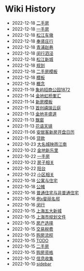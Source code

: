 # Wiki History

- 2022-12-18   [二手房](/0045_购房流程_二手房)
- 2022-12-18   [一手房](/0044_购房流程_一手房)
- 2022-12-18   [松江车墩](/0043_一手房_松江车墩)
- 2022-12-18   [奉贤庄行](/0042_一手房_奉贤庄行)
- 2022-12-18   [青浦赵巷](/0041_一手房_青浦赵巷)
- 2022-12-18   [闵行泗泾](/0040_一手房_闵行泗泾)
- 2022-12-18   [松江新城](/0038_一手房_松江新城)
- 2022-12-18   [规划](/0037_规划)
- 2022-12-18   [二手房模板](/0035_模板_二手房模板)
- 2022-12-18   [模板](/0034_模板)
- 2022-12-18   [概念](/0033_概念)
- 2022-11-19   [象屿招商公园1872](/0032_一手房_闵行吴泾_象屿招商公园1872)
- 2022-11-14   [金地虹桥峯汇](/0030_一手房_青浦赵巷_金地虹桥峯汇)
- 2022-11-14   [新房模板](/0029_模板_新房模板)
- 2022-11-13   [首创禧瑞云庭](/0028_一手房_松江新城_首创禧瑞云庭)
- 2022-11-13   [金地丰盛道](/0027_一手房_松江新城_金地丰盛道)
- 2022-11-13   [飘窗](/0026_概念_飘窗)
- 2022-11-13   [花语天镜](/0025_一手房_松江泗泾_花语天镜)
- 2022-11-06   [安居客新房开盘日历](/0024_一手房_安居客新房开盘日历)
- 2022-11-06   [贷款](/0023_概念_贷款)
- 2022-10-23   [大名城映雨江南](/0022_一手房_奉贤庄行_大名城映雨江南)
- 2022-10-22   [金地新乐里](/0021_一手房_松江车墩_金地新乐里)
- 2022-10-22   [一手房](/0020_一手房)
- 2022-10-22   [房子相关](/0019_房产选择_房子相关)
- 2022-10-22   [阳台](/0018_概念_阳台)
- 2022-10-22   [小区相关](/0017_房产选择_小区相关)
- 2022-10-18   [公寓与住宅](/0016_概念_公寓与住宅)
- 2022-10-18   [公摊](/0015_概念_公摊)
- 2022-10-16   [普通住宅与非普通住宅](/0014_概念_普通住宅与非普通住宅)
- 2022-10-16   [例x斐丽名邸](/0013_购房流程_一手房_例x斐丽名邸)
- 2022-10-16   [闵行](/0012_规划_闵行)
- 2022-10-15   [上海五大新城](/0011_规划_上海五大新城)
- 2022-10-15   [上海市规划文件](/0010_规划_上海市规划文件)
- 2022-10-15   [房产选择](/0009_房产选择)
- 2022-10-15   [交易税费](/0008_概念_交易税费)
- 2022-10-15   [购房流程](/0007_购房流程)
- 2022-10-15   [TODO](/0006_TODO)
- 2022-10-15   [二手房](/0005_二手房)
- 2022-10-15   [购房资格](/0004_概念_购房资格)
- 2022-10-12   [信息收集](/0003_信息收集)
- 2022-10-10   [sidebar](/0001__sidebar)
